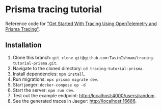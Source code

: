# Prisma tracing tutorial

Reference code for ["Get Started With Tracing Using OpenTelemetry and Prisma Tracing"](https://prisma.io/blog/tracing-tutorial-prisma-pmkddgq1lm2).

## Installation

1. Clone this branch: `git clone git@github.com:TasinIshmam/tracing-tutorial-prisma.git`.
2. Navigate to the cloned directory: `cd tracing-tutorial-prisma`.
3. Install dependencies: `npm install`.
4. Run migrations: `npx prisma migrate dev`.
5. Start jaeger: `docker-compose up -d`
6. Start the server: `npm run dev`.
7. Test out the example endpoint: [http://localhost:4000/users/random](http://localhost:4000/users/random).
8. See the generated traces in Jaeger: [http://localhost:16686](http://localhost:16686).
